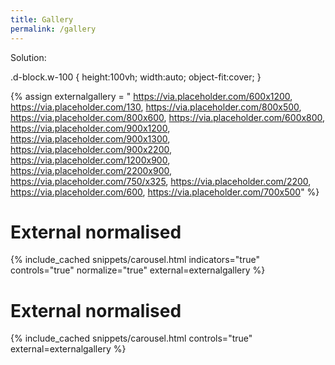 ```yaml
---
title: Gallery
permalink: /gallery
---
```



Solution:

.d-block.w-100 { height:100vh; width:auto; object-fit:cover; }

<style>

.chulapa-carousel {
  height: 66vh;
  width: auto;
  object-fit:scale-down;
}

</style>

{% assign externalgallery = "
https://via.placeholder.com/600x1200,
https://via.placeholder.com/130,
https://via.placeholder.com/800x500,
https://via.placeholder.com/800x600,
https://via.placeholder.com/600x800,
https://via.placeholder.com/900x1200,
https://via.placeholder.com/900x1300,
https://via.placeholder.com/900x2200,
https://via.placeholder.com/1200x900,
https://via.placeholder.com/2200x900,
https://via.placeholder.com/750/x325,
https://via.placeholder.com/2200,
https://via.placeholder.com/600,
https://via.placeholder.com/700x500" %}

# External normalised 

{% include_cached snippets/carousel.html indicators="true" controls="true" normalize="true" external=externalgallery %}

# External normalised

{% include_cached snippets/carousel.html controls="true" external=externalgallery %}


